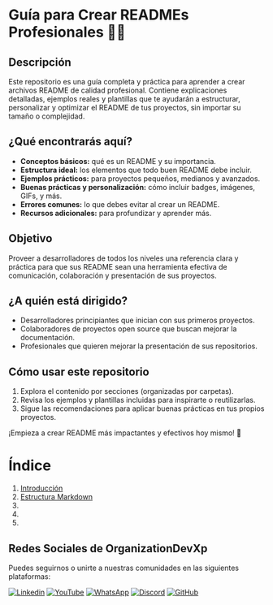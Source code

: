 # Guía para Crear READMEs Profesionales 📄✨

## Descripción

Este repositorio es una guía completa y práctica para aprender a crear archivos README de calidad profesional. Contiene explicaciones detalladas, ejemplos reales y plantillas que te ayudarán a estructurar, personalizar y optimizar el README de tus proyectos, sin importar su tamaño o complejidad.

## ¿Qué encontrarás aquí?

- **Conceptos básicos:** qué es un README y su importancia.
- **Estructura ideal:** los elementos que todo buen README debe incluir.
- **Ejemplos prácticos:** para proyectos pequeños, medianos y avanzados.
- **Buenas prácticas y personalización:** cómo incluir badges, imágenes, GIFs, y más.
- **Errores comunes:** lo que debes evitar al crear un README.
- **Recursos adicionales:** para profundizar y aprender más.

## Objetivo

Proveer a desarrolladores de todos los niveles una referencia clara y práctica para que sus README sean una herramienta efectiva de comunicación, colaboración y presentación de sus proyectos.

## ¿A quién está dirigido?

- Desarrolladores principiantes que inician con sus primeros proyectos.
- Colaboradores de proyectos open source que buscan mejorar la documentación.
- Profesionales que quieren mejorar la presentación de sus repositorios.

## Cómo usar este repositorio

1. Explora el contenido por secciones (organizadas por carpetas).
2. Revisa los ejemplos y plantillas incluidas para inspirarte o reutilizarlas.
3. Sigue las recomendaciones para aplicar buenas prácticas en tus propios proyectos.

¡Empieza a crear README más impactantes y efectivos hoy mismo! 🚀

# Índice

1. [Introducción](./1-Introduccion/1.Introduccion.md)
2. [Estructura Markdown](./2-Estructura-Markdown/1.Markdown.md)
3.
4.
5.

## Redes Sociales de OrganizationDevXp

Puedes seguirnos o unirte a nuestras comunidades en las siguientes plataformas:

 [![Linkedin](https://img.shields.io/badge/LinkedIn-0A66C2?style=social&logo=linkedin)](https://www.linkedin.com/company/organization-devxp)
 [![YouTube](https://img.shields.io/badge/YouTube-FF0000?style=social&logo=youtube)](https://www.youtube.com/@Organization-DevXP)
 [![WhatsApp](https://img.shields.io/badge/WhatsApp-25D366?style=social&logo=whatsapp)](https://chat.whatsapp.com/FfX0fXV4xHzCvFoVFn7ssa)
 [![Discord](https://img.shields.io/badge/Discord-7289DA?style=social&logo=discord)](https://discord.com/invite/j3hnJjR8Yd)
 [![GitHub](https://img.shields.io/badge/GitHub-181717?style=social&logo=github)](https://github.com/Organization-DevXP)

